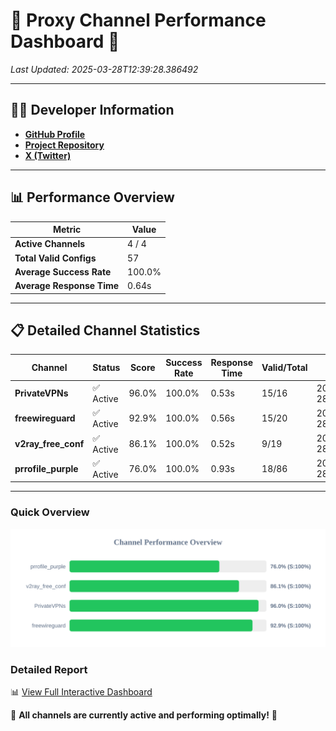 # 🌟 Proxy Channel Performance Dashboard 🌟

_Last Updated: 2025-03-28T12:39:28.386492_

---

## 👩‍💻 Developer Information

- **[GitHub Profile](https://github.com/4n0nymou3)**  
- **[Project Repository](https://github.com/4n0nymou3/multi-proxy-config-fetcher)**  
- **[X (Twitter)](https://x.com/4n0nymou3)**  

---

## 📊 Performance Overview

| Metric                | Value       |
|-----------------------|-------------|
| **Active Channels**   | 4 / 4       |
| **Total Valid Configs** | 57          |
| **Average Success Rate** | 100.0%      |
| **Average Response Time** | 0.64s       |

---

## 📋 Detailed Channel Statistics

| Channel          | Status     | Score  | Success Rate | Response Time | Valid/Total | Last Success               |
|------------------|------------|--------|--------------|---------------|-------------|----------------------------|
| **PrivateVPNs**  | ✅ Active  | 96.0%  | 100.0% | 0.53s         | 15/16       | 2025-03-28T12:39:27.800081 |
| **freewireguard**  | ✅ Active  | 92.9%  | 100.0% | 0.56s         | 15/20       | 2025-03-28T12:39:28.384735 |
| **v2ray_free_conf**  | ✅ Active  | 86.1%  | 100.0% | 0.52s         | 9/19       | 2025-03-28T12:39:27.239245 |
| **prrofile_purple**  | ✅ Active  | 76.0%  | 100.0% | 0.93s         | 18/86       | 2025-03-28T12:39:26.663522 |

---

### Quick Overview
<div align="center">
  <a href="https://raw.githubusercontent.com/nullluser/NullRepo/refs/heads/main/assets/channel_stats_chart.svg">
    <img src="https://raw.githubusercontent.com/nullluser/NullRepo/refs/heads/main/assets/channel_stats_chart.svg" alt="Source Performance Statistics" width="800">
  </a>
</div>

### Detailed Report
📊 [View Full Interactive Dashboard](https://htmlpreview.github.io/?https://github.com/nullluser/NullRepo/blob/main/assets/performance_report.html)

🎉 **All channels are currently active and performing optimally!** 🎉
